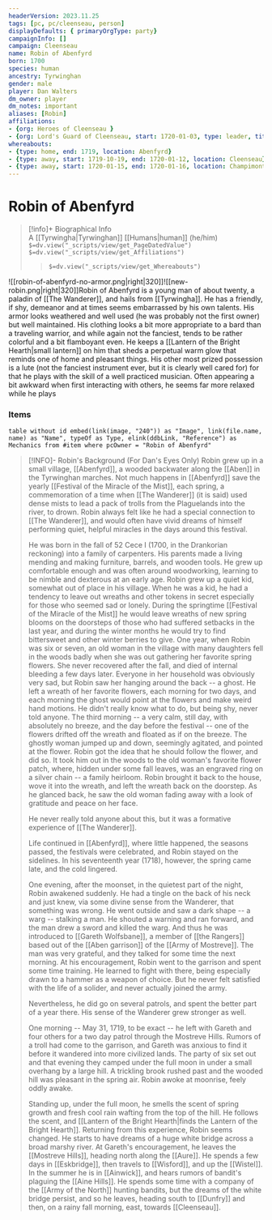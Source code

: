 ```yaml
---
headerVersion: 2023.11.25
tags: [pc, pc/cleenseau, person]
displayDefaults: { primaryOrgType: party}
campaignInfo: []
campaign: Cleenseau
name: Robin of Abenfyrd
born: 1700
species: human
ancestry: Tyrwinghan
gender: male
player: Dan Walters
dm_owner: player
dm_notes: important
aliases: [Robin]
affiliations: 
- {org: Heroes of Cleenseau }
- {org: Lord's Guard of Cleenseau, start: 1720-01-03, type: leader, title: Acting Captain}
whereabouts:
- {type: home, end: 1719, location: Abenfyrd}
- {type: away, start: 1719-10-19, end: 1720-01-12, location: Cleenseau}
- {type: away, start: 1720-01-15, end: 1720-01-16, location: Champimont}
---
```

# Robin of Abenfyrd
>[!info]+ Biographical Info  
> A [[Tyrwingha|Tyrwinghan]] [[Humans|human]] (he/him)  
> `$=dv.view("_scripts/view/get_PageDatedValue")`  
> `$=dv.view("_scripts/view/get_Affiliations")`  
>> `$=dv.view("_scripts/view/get_Whereabouts")`

![[robin-of-abenfyrd-no-armor.png|right|320]]![[new-robin.png|right|320]]Robin of Abenfyrd is a young man of about twenty, a paladin of [[The Wanderer]], and hails from [[Tyrwingha]]. He has a friendly, if shy, demeanor and at times seems embarrassed by his own talents. His armor looks weathered and well used (he was probably not the first owner) but well maintained. His clothing looks a bit more appropriate to a bard than a traveling warrior, and while again not the fanciest, tends to be rather colorful and a bit flamboyant even. He keeps a [[Lantern of the Bright Hearth|small lantern]] on him that sheds a perpetual warm glow that reminds one of home and pleasant things. His other most prized possession is a lute (not the fanciest instrument ever, but it is clearly well cared for) for that he plays with the skill of a well practiced musician. Often appearing a bit awkward when first interacting with others, he seems far more relaxed while he plays

### Items
```dataview
table without id embed(link(image, "240")) as "Image", link(file.name, name) as "Name", typeOf as Type, elink(ddbLink, "Reference") as Mechanics from #item where pcOwner = "Robin of Abenfyrd"
```


> [!INFO]- Robin's Background (For Dan's Eyes Only)
> Robin grew up in a small village, [[Abenfyrd]], a wooded backwater along the [[Aben]] in the Tyrwinghan marches. Not much happens in [[Abenfyrd]] save the yearly [[Festival of the Miracle of the Mist]], each spring, a commemoration of a time when [[The Wanderer]] (it is said) used dense mists to lead a pack of trolls from the Plaguelands into the river, to drown. Robin always felt like he had a special connection to [[The Wanderer]], and would often have vivid dreams of himself performing quiet, helpful miracles in the days around this festival.  
> 
> He was born in the fall of 52 Cece I (1700, in the Drankorian reckoning) into a family of carpenters. His parents made a living mending and making furniture, barrels, and wooden tools. He grew up comfortable enough and was often around woodworking, learning to be nimble and dexterous at an early age. Robin grew up a quiet kid, somewhat out of place in his village. When he was a kid, he had a tendency to leave out wreaths and other tokens in secret especially for those who seemed sad or lonely. During the springtime [[Festival of the Miracle of the Mist]] he would leave wreaths of new spring blooms on the doorsteps of those who had suffered setbacks in the last year, and during the winter months he would try to find bittersweet and other winter berries to give.  One year, when Robin was six or seven, an old woman in the village with many daughters fell in the woods badly when she was out gathering her favorite spring flowers. She never recovered after the fall, and died of internal bleeding a few days later. Everyone in her household was obviously very sad, but Robin saw her hanging around the back -- a ghost. He left a wreath of her favorite flowers, each morning for two days, and each morning the ghost would point at the flowers and make weird hand motions. He didn't really know what to do, but being shy, never told anyone. The third morning -- a very calm, still day, with absolutely no breeze, and the day before the festival -- one of the flowers drifted off the wreath and floated as if on the breeze. The ghostly woman jumped up and down, seemingly agitated, and pointed at the flower. Robin got the idea that he should follow the flower, and did so. It took him out in the woods to the old woman's favorite flower patch, where, hidden under some fall leaves, was an engraved ring on a silver chain -- a family heirloom. Robin brought it back to the house, wove it into the wreath, and left the wreath back on the doorstep. As he glanced back, he saw the old woman fading away with a look of gratitude and peace on her face.  
> 
> He never really told anyone about this, but it was a formative experience of [[The Wanderer]].  
> 
> Life continued in [[Abenfyrd]], where little happened, the seasons passed, the festivals were celebrated, and Robin stayed on the sidelines. In his seventeenth year (1718), however, the spring came late, and the cold lingered. 
> 
> One evening, after the moonset, in the quietest part of the night, Robin awakened suddenly. He had a tingle on the back of his neck and just knew, via some divine sense from the Wanderer, that something was wrong. He went outside and saw a dark shape -- a warg -- stalking a man. He shouted a warning and ran forward, and the man drew a sword and killed the warg. And thus he was introduced to [[Gareth Wolfsbane]], a member of [[the Rangers]] based out of the [[Aben garrison]] of the [[Army of Mostreve]]. The man was very grateful, and they talked for some time the next morning. At his encouragement, Robin went to the garrison and spent some time training. He learned to fight with there, being especially drawn to a hammer as a weapon of choice. But he never felt satisfied with the life of a solider, and never actually joined the army. 
> 
> Nevertheless, he did go on several patrols, and spent the better part of a year there. His sense of the Wanderer grew stronger as well.
> 
> One morning -- May 31, 1719, to be exact -- he left with Gareth and four others for a two day patrol through the Mostreve Hills. Rumors of a troll had come to the garrison, and Gareth was anxious to find it before it wandered into more civilized lands. The party of six set out and that evening they camped under the full moon in under a small overhang by a large hill. A trickling brook rushed past and the wooded hill was pleasant in the spring air. Robin awoke at moonrise, feely oddly awake. 
> 
> Standing up, under the full moon, he smells the scent of spring growth and fresh cool rain wafting from the top of the hill. He follows the scent, and [[Lantern of the Bright Hearth|finds the Lantern of the Bright Hearth]]. Returning from this experience, Robin seems changed. He starts to have dreams of a huge white bridge across a broad marshy river. At Gareth's encouragement, he leaves the [[Mostreve Hills]], heading north along the [[Aure]]. He spends a few days in [[Eskbridge]], then travels to [[Wisford]], and up the [[Wistel]]. In the summer he is in [[Ainwick]], and hears rumors of bandit's plaguing the [[Aine Hills]]. He spends some time with a company of the [[Army of the North]] hunting bandits, but the dreams of the white bridge persist, and so he leaves, heading south to [[Dunfry]] and then, on a rainy fall morning, east, towards [[Cleenseau]].
